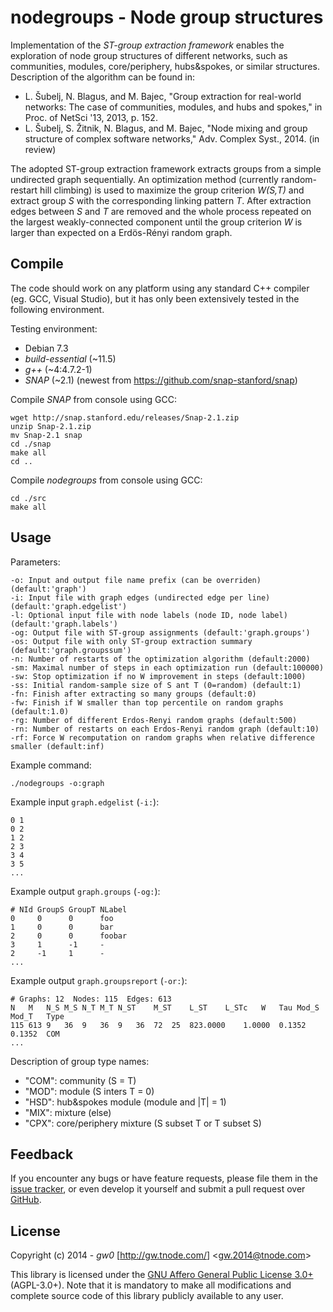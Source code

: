 nodegroups - Node group structures
==================================

Implementation of the *ST-group extraction framework* enables the exploration of node group structures of different networks, such as communities, modules, core/periphery, hubs&spokes, or similar structures. Description of the algorithm can be found in:

- L. Šubelj, N. Blagus, and M. Bajec, "Group extraction for real-world networks: The case of communities, modules, and hubs and spokes," in Proc. of NetSci '13, 2013, p. 152.
- L. Šubelj, S. Žitnik, N. Blagus, and M. Bajec, "Node mixing and group structure of complex software networks," Adv. Complex Syst., 2014. (in review)

The adopted ST-group extraction framework extracts groups from a simple undirected graph sequentially. An optimization method (currently random-restart hill climbing) is used to maximize the group criterion *W(S,T)* and extract group *S* with the corresponding linking pattern *T*. After extraction edges between *S* and *T* are removed and the whole process repeated on the largest weakly-connected component until the group criterion *W* is larger than expected on a Erdös-Rényi random graph.


Compile
-------

The code should work on any platform using any standard C++ compiler (eg. GCC, Visual Studio), but it has only been extensively tested in the following environment.

Testing environment:

- Debian 7.3
- *build-essential* (~11.5)
- *g++* (~4:4.7.2-1)
- *SNAP* (~2.1) (newest from <https://github.com/snap-stanford/snap>)

Compile *SNAP* from console using GCC:

    wget http://snap.stanford.edu/releases/Snap-2.1.zip
    unzip Snap-2.1.zip
    mv Snap-2.1 snap
    cd ./snap
    make all
    cd ..

Compile *nodegroups* from console using GCC:

    cd ./src
    make all


Usage
-----

Parameters:

    -o: Input and output file name prefix (can be overriden) (default:'graph')
    -i: Input file with graph edges (undirected edge per line) (default:'graph.edgelist')
    -l: Optional input file with node labels (node ID, node label) (default:'graph.labels')
    -og: Output file with ST-group assignments (default:'graph.groups')
    -os: Output file with only ST-group extraction summary (default:'graph.groupssum')
    -n: Number of restarts of the optimization algorithm (default:2000)
    -sm: Maximal number of steps in each optimization run (default:100000)
    -sw: Stop optimization if no W improvement in steps (default:1000)
    -ss: Initial random-sample size of S ant T (0=random) (default:1)
    -fn: Finish after extracting so many groups (default:0)
    -fw: Finish if W smaller than top percentile on random graphs (default:1.0)
    -rg: Number of different Erdos-Renyi random graphs (default:500)
    -rn: Number of restarts on each Erdos-Renyi random graph (default:10)
    -rf: Force W recomputation on random graphs when relative difference smaller (default:inf)

Example command:

    ./nodegroups -o:graph

Example input `graph.edgelist` (`-i:`):

    0 1
    0 2
    1 2
    2 3
    3 4
    3 5
    ...

Example output `graph.groups` (`-og:`):

    # NId GroupS GroupT NLabel
    0     0      0      foo
    1     0      0      bar
    2     0      0      foobar
    3     1      -1     -
    2     -1     1      -
    ...

Example output `graph.groupsreport` (`-or:`):

    # Graphs: 12  Nodes: 115  Edges: 613
    N   M   N_S M_S N_T M_T N_ST    M_ST    L_ST    L_STc   W   Tau Mod_S   Mod_T   Type
    115 613 9   36  9   36  9   36  72  25  823.0000    1.0000  0.1352  0.1352  COM
    ...

Description of group type names:

- "COM": community (S = T)
- "MOD": module (S inters T = 0)
- "HSD": hub&spokes module (module and |T| = 1)
- "MIX": mixture (else)
- "CPX": core/periphery mixture (S subset T or T subset S)


Feedback
--------

If you encounter any bugs or have feature requests, please file them in the [issue tracker](https://github.com/gw0/nodegroups/issues), or even develop it yourself and submit a pull request over [GitHub](https://github.com/gw0/nodegroups).


License
-------

Copyright (c) 2014 - *gw0* [<http://gw.tnode.com/>] &lt;<gw.2014@tnode.com>&gt;

This library is licensed under the [GNU Affero General Public License 3.0+](LICENSE_AGPL-3.0.txt) (AGPL-3.0+). Note that it is mandatory to make all modifications and complete source code of this library publicly available to any user.
